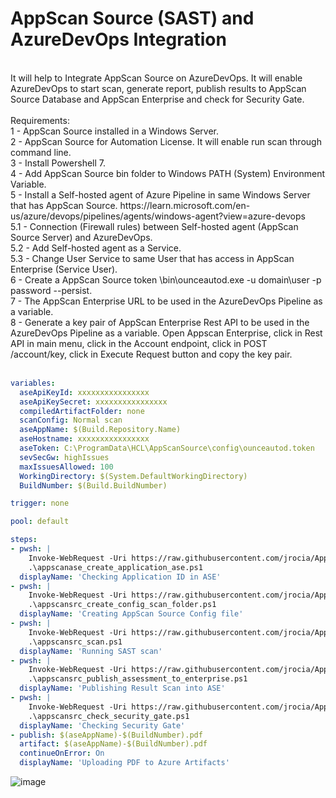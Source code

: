 # AppScan Source (SAST) and AzureDevOps Integration
</br>
It will help to Integrate AppScan Source on AzureDevOps. It will enable AzureDevOps to start scan, generate report, publish results to AppScan Source Database and AppScan Enterprise and check for Security Gate.<br>
<br>
Requirements:<br>
1 - AppScan Source installed in a Windows Server.<br>
2 - AppScan Source for Automation License. It will enable run scan through command line.<br>
3 - Install Powershell 7.<br>
4 - Add AppScan Source bin folder to Windows PATH (System) Environment Variable.<br>
5 - Install a Self-hosted agent of Azure Pipeline in same Windows Server that has AppScan Source. https://learn.microsoft.com/en-us/azure/devops/pipelines/agents/windows-agent?view=azure-devops<br>
5.1 - Connection (Firewall rules) between Self-hosted agent (AppScan Source Server) and  AzureDevOps.<br>
5.2 - Add Self-hosted agent as a Service.<br>
5.3 - Change User Service to same User that has access in AppScan Enterprise (Service User).<br>
6 - Create a AppScan Source token <install_dir>\bin\ounceautod.exe -u domain\user -p password --persist.<br>
7 - The AppScan Enterprise URL to be used in the AzureDevOps Pipeline as a variable.<br>
8 - Generate a key pair of AppScan Enterprise Rest API to be used in the AzureDevOps Pipeline as a variable. Open Appscan Enterprise, click in Rest API in main menu, click in the Account endpoint, click in POST /account/key, click in Execute Request button and copy the key pair.<br>
<br>

```yaml
variables:
  aseApiKeyId: xxxxxxxxxxxxxxxx
  aseApiKeySecret: xxxxxxxxxxxxxxxx
  compiledArtifactFolder: none
  scanConfig: Normal scan
  aseAppName: $(Build.Repository.Name)
  aseHostname: xxxxxxxxxxxxxxxx
  aseToken: C:\ProgramData\HCL\AppScanSource\config\ounceautod.token
  sevSecGw: highIssues
  maxIssuesAllowed: 100
  WorkingDirectory: $(System.DefaultWorkingDirectory)
  BuildNumber: $(Build.BuildNumber)

trigger: none

pool: default

steps:
- pwsh: |
    Invoke-WebRequest -Uri https://raw.githubusercontent.com/jrocia/AppScanSRC-and-AzureDevOps-Integration/main/scripts/appscanase_create_application_ase.ps1 -OutFile appscanase_create_application_ase.ps1
    .\appscanase_create_application_ase.ps1
  displayName: 'Checking Application ID in ASE'
- pwsh: |
    Invoke-WebRequest -Uri https://raw.githubusercontent.com/jrocia/AppScanSRC-and-AzureDevOps-Integration/main/scripts/appscansrc_create_config_scan_folder.ps1 -OutFile appscansrc_create_config_scan_folder.ps1
    .\appscansrc_create_config_scan_folder.ps1
  displayName: 'Creating AppScan Source Config file'
- pwsh: |
    Invoke-WebRequest -Uri https://raw.githubusercontent.com/jrocia/AppScanSRC-and-AzureDevOps-Integration/main/scripts/appscansrc_scan.ps1 -OutFile appscansrc_scan.ps1
    .\appscansrc_scan.ps1
  displayName: 'Running SAST scan'
- pwsh: |
    Invoke-WebRequest -Uri https://raw.githubusercontent.com/jrocia/AppScanSRC-and-AzureDevOps-Integration/main/scripts/appscansrc_publish_assessment_to_enterprise.ps1 -OutFile appscansrc_publish_assessment_to_enterprise.ps1
    .\appscansrc_publish_assessment_to_enterprise.ps1
  displayName: 'Publishing Result Scan into ASE'
- pwsh: |
    Invoke-WebRequest -Uri https://raw.githubusercontent.com/jrocia/AppScanSRC-and-AzureDevOps-Integration/main/scripts/appscansrc_check_security_gate.ps1 -OutFile appscansrc_check_security_gate.ps1
    .\appscansrc_check_security_gate.ps1
  displayName: 'Checking Security Gate'
- publish: $(aseAppName)-$(BuildNumber).pdf
  artifact: $(aseAppName)-$(BuildNumber).pdf
  continueOnError: On
  displayName: 'Uploading PDF to Azure Artifacts'
```

![image](https://github.com/jrocia/AppScanSRC-and-AzureDevOps-Integration/assets/69405400/849706e9-d40a-4b2b-8e8c-1af269e9a303)


